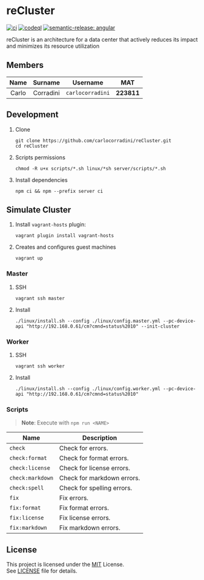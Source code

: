 # reCluster

[![ci](https://github.com/carlocorradini/reCluster/actions/workflows/ci.yml/badge.svg)](https://github.com/carlocorradini/reCluster/actions/workflows/ci.yml)
[![codeql](https://github.com/carlocorradini/reCluster/actions/workflows/codeql.yml/badge.svg)](https://github.com/carlocorradini/reCluster/actions/workflows/codeql.yml)
[![semantic-release: angular](https://img.shields.io/badge/semantic--release-angular-e10079?logo=semantic-release)](https://github.com/semantic-release/semantic-release)

reCluster is an architecture for a data center that actively reduces its impact and minimizes its resource utilization

## Members

| Name  |  Surname  |     Username     |    MAT     |
| :---: | :-------: | :--------------: | :--------: |
| Carlo | Corradini | `carlocorradini` | **223811** |

## Development

1. Clone

   ```console
   git clone https://github.com/carlocorradini/reCluster.git
   cd reCluster
   ```

1. Scripts permissions

   ```console
   chmod -R u+x scripts/*.sh linux/*sh server/scripts/*.sh
   ```

1. Install dependencies

   ```console
   npm ci && npm --prefix server ci
   ```

## Simulate Cluster

1. Install `vagrant-hosts` plugin:

   ```console
   vagrant plugin install vagrant-hosts
   ```

1. Creates and configures guest machines

   ```console
   vagrant up
   ```

### Master

1. SSH

   ```console
   vagrant ssh master
   ```

1. Install

   ```console
   ./linux/install.sh --config ./linux/config.master.yml --pc-device-api "http://192.168.0.61/cm?cmnd=status%2010" --init-cluster
   ```

### Worker

1. SSH

   ```console
   vagrant ssh worker
   ```

1. Install

   ```console
   ./linux/install.sh --config ./linux/config.worker.yml --pc-device-api "http://192.168.0.61/cm?cmnd=status%2010"
   ```

### Scripts

> **Note**: Execute with `npm run <NAME>`

| **Name** | **Description** |
| -------- | --------------- |
| `check` | Check for errors. |
| `check:format` | Check for format errors. |
| `check:license` | Check for license errors. |
| `check:markdown` | Check for markdown errors. |
| `check:spell` | Check for spelling errors. |
| `fix` | Fix errors. |
| `fix:format` | Fix format errors. |
| `fix:license` | Fix license errors. |
| `fix:markdown` | Fix markdown errors. |

## License

This project is licensed under the [MIT](https://opensource.org/licenses/MIT) License. \
See [LICENSE](LICENSE) file for details.
